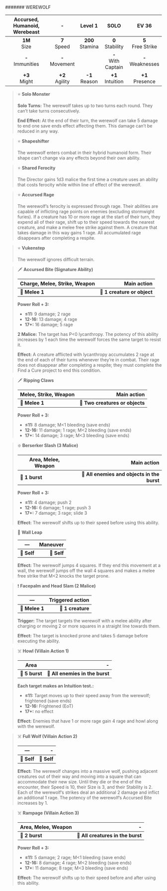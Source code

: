 ####### WEREWOLF

| Accursed, Humanoid, Werebeast |         -         |      Level 1       |         SOLO          |        EV 36         |
|:-----------------------------:|:-----------------:|:------------------:|:---------------------:|:--------------------:|
|        **1M**<br>Size         |  **7**<br>Speed   | **200**<br>Stamina |  **0**<br>Stability   | **5**<br>Free Strike |
|      **-**<br>Immunities      | **-**<br>Movement |                    | **-**<br>With Captain | **-**<br>Weaknesses  |
|        **+3**<br>Might        | **+2**<br>Agility |  **-1**<br>Reason  |  **+1**<br>Intuition  |  **+1**<br>Presence  |

> ⭐️ **Solo Monster**
> 
> **Solo Turns:** The werewolf takes up to two turns each round. They can’t take turns consecutively.
> 
> **End Effect:** At the end of their turn, the werewolf can take 5 damage to end one save ends effect affecting them. This damage can’t be reduced in any way.

> ⭐️ **Shapeshifter**
> 
> The werewolf enters combat in their hybrid humanoid form. Their shape can’t change via any effects beyond their own ability.

> ⭐️ **Shared Ferocity**
> 
> The Director gains 1d3 malice the first time a creature uses an ability that costs ferocity while within line of effect of the werewolf.

> ⭐️ **Accursed Rage**
> 
> The werewolf’s ferocity is expressed through rage. Their abilities are capable of inflicting rage points on enemies (excluding stormwight furies). If a creature has 10 or more rage at the start of their turn, they expend all of their rage, shift up to their speed towards the nearest creature, and make a melee free strike against them. A creature that takes damage in this way gains 1 rage. All accumulated rage disappears after completing a respite.

> ⭐️ **Vukenstep**
> 
> The werewolf ignores difficult terrain.

> 🗡 **Accursed Bite (Signature Ability)**
> 
> | **Charge, Melee, Strike, Weapon** |             **Main action** |
> |-----------------------------------|----------------------------:|
> | **📏 Melee 1**                    | **🎯 1 creature or object** |
> 
> **Power Roll + 3:**
> 
> - **≤11:** 9 damage; 2 rage
> - **12-16:** 13 damage; 4 rage
> - **17+:** 16 damage; 5 rage
> 
> **2 Malice:** The target has P<0 lycanthropy. The potency of this ability increases by 1 each time the werewolf forces the same target to resist it.
> 
> **Effect:** A creature afflicted with lycanthropy accumulates 2 rage at the end of each of their turns whenever they’re in combat. Their rage does not disappear after completing a respite; they must complete the Find a Cure project to end this condition.

> 🗡 **Ripping Claws**
> 
> | **Melee, Strike, Weapon** |                 **Main action** |
> |---------------------------|--------------------------------:|
> | **📏 Melee 1**            | **🎯 Two creatures or objects** |
> 
> **Power Roll + 3:**
> 
> - **≤11:** 8 damage; M<1 bleeding (save ends)
> - **12-16:** 11 damage; 1 rage; M<2 bleeding (save ends)
> - **17+:** 14 damage; 3 rage; M<3 bleeding (save ends)

> ❇️ **Berserker Slash (3 Malice)**
> 
> | **Area, Melee, Weapon** |                             **Main action** |
> |-------------------------|--------------------------------------------:|
> | **📏 1 burst**          | **🎯 All enemies and objects in the burst** |
> 
> **Power Roll + 3:**
> 
> - **≤11:** 4 damage; push 2
> - **12-16:** 6 damage; 1 rage; push 3
> - **17+:** 7 damage; 3 rage; slide 3
> 
> **Effect:** The werewolf shifts up to their speed before using this ability.

> 👤 **Wall Leap**
> 
> | **—**       | **Maneuver** |
> |-------------|-------------:|
> | **📏 Self** |  **🎯 Self** |
> 
> **Effect:** The werewolf jumps 4 squares. If they end this movement at a wall, the werewolf jumps off the wall 4 squares and makes a melee free strike that M<2 knocks the target prone.

> ❗️ **Facepalm and Head Slam (2 Malice)**
> 
> | **—**          | **Triggered action** |
> |----------------|---------------------:|
> | **📏 Melee 1** |    **🎯 1 creature** |
> 
> **Trigger:** The target targets the werewolf with a melee ability after charging or moving 2 or more squares in a straight line towards them.
> 
> **Effect:** The target is knocked prone and takes 5 damage before executing the ability.

> ☠️ **Howl (Villain Action 1)**
> 
> | **Area**       |                           **-** |
> |----------------|--------------------------------:|
> | **📏 5 burst** | **🎯 All enemies in the burst** |
> 
> **Each target makes an Intuition test.:**
> 
> - **≤11:** Target moves up to their speed away from the werewolf; frightened (save ends)
> - **12-16:** Frightened (EoT)
> - **17+:** no effect
> 
> **Effect:** Enemies that have 1 or more rage gain 4 rage and howl along with the werewolf.

> ☠️ **Full Wolf (Villain Action 2)**
> 
> | **—**       |       **-** |
> |-------------|------------:|
> | **📏 Self** | **🎯 Self** |
> 
> **Effect:** The werewolf changes into a massive wolf, pushing adjacent creatures out of their way and moving into a square that can accommodate their new size. Until they die or the end of the encounter, their Speed is 10, their Size is 3, and their Stability is 2. Each of the werewolf’s strikes deal an additional 2 damage and inflict an additional 1 rage. The potency of the werewolf’s Accursed Bite increases by 1.

> ☠️ **Rampage (Villain Action 3)**
> 
> | **Area, Melee, Weapon** |                             **-** |
> |-------------------------|----------------------------------:|
> | **📏 2 burst**          | **🎯 All creatures in the burst** |
> 
> **Power Roll + 3:**
> 
> - **≤11:** 5 damage; 2 rage; M<1 bleeding (save ends)
> - **12-16:** 8 damage; 4 rage; M<2 bleeding (save ends)
> - **17+:** 11 damage; 8 rage; M<3 bleeding (save ends)
> 
> **Effect:** The werewolf shifts up to their speed before and after using this ability.
